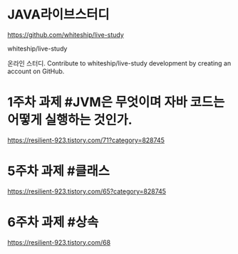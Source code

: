 # JAVA라이브스터디 

https://github.com/whiteship/live-study

whiteship/live-study

온라인 스터디. Contribute to whiteship/live-study development by creating an account on GitHub.

# 1주차 과제 #JVM은 무엇이며 자바 코드는 어떻게 실행하는 것인가.
https://resilient-923.tistory.com/71?category=828745
 
# 5주차 과제 #클래스
https://resilient-923.tistory.com/65?category=828745

# 6주차 과제 #상속
https://resilient-923.tistory.com/68

